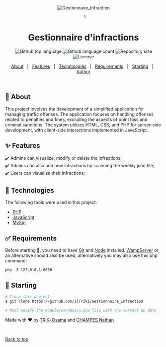 <div align="center" id="top"> 
  <img src="./.github/app.gif" alt="Gestionnaire_Infraction" />

  &#xa0;
²
</div>

<h1 align="center">Gestionnaire d'infractions</h1>

<p align="center">
  <img alt="Github top language" src="https://img.shields.io/github/languages/top/IlTriki/Gestionnaire_Infraction?color=56BEB8">

  <img alt="Github language count" src="https://img.shields.io/github/languages/count/IlTriki/Gestionnaire_Infraction?color=56BEB8">

  <img alt="Repository size" src="https://img.shields.io/github/repo-size/IlTriki/Gestionnaire_Infraction?color=56BEB8">

  <img alt="License" src="https://img.shields.io/github/license/IlTriki/Gestionnaire_Infraction?color=56BEB8">

</p>

<p align="center">
  <a href="#dart-about">About</a> &#xa0; | &#xa0; 
  <a href="#sparkles-features">Features</a> &#xa0; | &#xa0;
  <a href="#rocket-technologies">Technologies</a> &#xa0; | &#xa0;
  <a href="#white_check_mark-requirements">Requirements</a> &#xa0; | &#xa0;
  <a href="#checkered_flag-starting">Starting</a> &#xa0; | &#xa0;
  <a href="https://github.com/IlTriki" target="_blank">Author</a>
</p>

<br>

## :dart: About ##
This project involves the development of a simplified application for managing traffic offenses.
The application focuses on handling offenses related to penalties and fines, excluding the aspects of point loss and criminal sanctions.
The system utilizes HTML, CSS, and PHP for server-side development, with client-side interactions implemented in JavaScript.

## :sparkles: Features ##

:heavy_check_mark: Admins can visualize, modify or delete the infractions;\
:heavy_check_mark: Admins can also add new infractions by scanning the weekly json file;\
:heavy_check_mark: Users can visualize their infractions;

## :rocket: Technologies ##

The following tools were used in this project:

- [PHP](https://www.php.net/)
- [JavaScript](https://developer.mozilla.org/fr/docs/Web/JavaScript)
- [MySql](https://www.mysql.com/)

## :white_check_mark: Requirements ##

Before starting :checkered_flag:, you need to have [Git](https://git-scm.com) and [Node](https://nodejs.org/en/) installed.
[WampServer](https://www.wampserver.com/) or an alternative should also be used, alternatively you may also use this php command:
```
php -S 127.0.0.1:8000
```

## :checkered_flag: Starting ##

```bash
# Clone this project
$ git clone https://github.com/IlTriki/Gestionnaire_Infraction

# Must modify the modele/connexion.php file with the correct db data
```

Made with :heart: by <a href="https://github.com/IlTriki" target="_blank">TRIKI Osama</a> and <a href="https://github.com/NathanChampes" target="_blank">CHAMPES Nathan</a>

&#xa0;

<a href="#top">Back to top</a>
